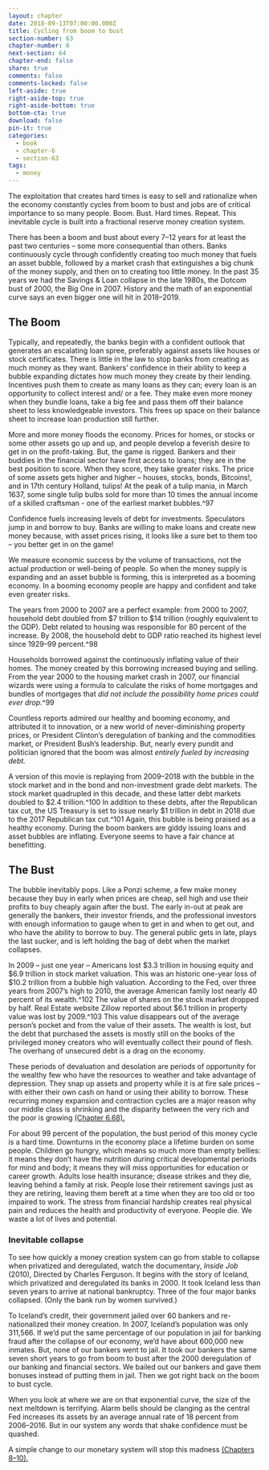```yaml
---
layout: chapter
date: 2018-09-13T07:00:00.000Z
title: Cycling from boom to bust
section-number: 63
chapter-number: 6
next-section: 64
chapter-end: false
share: true
comments: false
comments-locked: false
left-aside: true
right-aside-top: true
right-aside-bottom: true
bottom-cta: true
download: false
pin-it: true
categories:
  - book
  - chapter-6
  - section-63
tags:
  - money
---
```

The exploitation that creates hard times is easy to sell and rationalize
when the economy constantly cycles from boom to bust and jobs are
of critical importance to so many people. Boom. Bust. Hard times.
Repeat. This inevitable cycle is built into a fractional reserve money
creation system.

There has been a boom and bust about every 7–12 years for at least
the past two centuries – some more consequential than others.
Banks continuously cycle through confidently creating too much
money that fuels an asset bubble, followed by a market crash that
extinguishes a big chunk of the money supply, and then on to
creating too little money. In the past 35 years we had the Savings &
Loan collapse in the late 1980s, the Dotcom bust of 2000, the Big
One in 2007. History and the math of an exponential curve says an
even bigger one will hit in 2018–2019.

## The Boom

Typically, and repeatedly, the banks begin with a confident outlook
that generates an escalating loan spree, preferably against assets like
houses or stock certificates. There is little in the law to stop banks
from creating as much money as they want. Bankers’ confidence in
their ability to keep a bubble expanding dictates how much money
they create by their lending. Incentives push them to create as many
loans as they can; every loan is an opportunity to collect interest and/
or a fee. They make even more money when they bundle loans, take
a big fee and pass them off their balance sheet to less knowledgeable
investors. This frees up space on their balance sheet to increase loan
production still further.

More and more money floods the economy. Prices for homes, or
stocks or some other assets go up and up, and people develop a
feverish desire to get in on the profit-taking. But, the game is rigged.
Bankers and their buddies in the financial sector have first access to
loans; they are in the best position to score. When they score, they
take greater risks. The price of some assets gets higher and higher –
houses, stocks, bonds, Bitcoins!, and in 17th century Holland, tulips!
At the peak of a tulip mania, in March 1637, some single tulip bulbs
sold for more than 10 times the annual income of a skilled craftsman - one of the earliest market bubbles.^97

Confidence fuels increasing levels of debt for investments. Speculators
jump in and borrow to buy. Banks are willing to make loans and
create new money because, with asset prices rising, it looks like a sure
bet to them too – you better get in on the game!

We measure economic success by the volume of transactions, not the
actual production or well-being of people. So when the money supply
is expanding and an asset bubble is forming, this is interpreted as a
booming economy. In a booming economy people are happy and
confident and take even greater risks.

The years from 2000 to 2007 are a perfect example: from 2000 to
2007, household debt doubled from $7 trillion to $14 trillion (roughly
equivalent to the GDP). Debt related to housing was responsible for
80 percent of the increase. By 2008, the household debt to GDP ratio
reached its highest level since 1929–99 percent.^98

Households borrowed against the continuously inflating value of
their homes. The money created by this borrowing increased buying
and selling. From the year 2000 to the housing market crash in 2007,
our financial wizards were using a formula to calculate the risks of
home mortgages and bundles of mortgages that _did not include the
possibility home prices could ever drop._^99

Countless reports admired our healthy and booming economy, and
attributed it to innovation, or a new world of never-diminishing
property prices, or President Clinton’s deregulation of banking and
the commodities market, or President Bush’s leadership. But, nearly
every pundit and politician ignored that the boom was almost _entirely
fueled by increasing debt._

A version of this movie is replaying from 2009–2018 with the bubble
in the stock market and in the bond and non-investment grade debt
markets. The stock market quadrupled in this decade, and these latter
debt markets doubled to $2.4 trillion.^100 In addition to these debts,
after the Republican tax cut, the US Treasury is set to issue nearly $1
trillion in debt in 2018 due to the 2017 Republican tax cut.^101 Again,
this bubble is being praised as a healthy economy.
During the boom bankers are giddy issuing loans and asset bubbles
are inflating. Everyone seems to have a fair chance at benefitting.

## The Bust

The bubble inevitably pops. Like a Ponzi scheme, a few make money
because they buy in early when prices are cheap, sell high and use
their profits to buy cheaply again after the bust. The early in-out
at peak are generally the bankers, their investor friends, and the
professional investors with enough information to gauge when to get
in and when to get out, and who have the ability to borrow to buy.
The general public gets in late, plays the last sucker, and is left holding
the bag of debt when the market collapses.

In 2009 – just one year – Americans lost $3.3 trillion in housing
equity and $6.9 trillion in stock market valuation. This was an
historic one-year loss of $10.2 trillion from a bubble high valuation.
According to the Fed, over three years from 2007’s high to 2010, the
average American family lost nearly 40 percent of its wealth.^102 The
value of shares on the stock market dropped by half. Real Estate
website Zillow reported about $6.1 trillion in property value was lost
by 2009.^103 This value disappears out of the average person’s pocket
and from the value of their assets. The wealth is lost, but the debt
that purchased the assets is mostly still on the books of the privileged
money creators who will eventually collect their pound of flesh. The
overhang of unsecured debt is a drag on the economy.

These periods of devaluation and desolation are periods of
opportunity for the wealthy few who have the resources to weather
and take advantage of depression. They snap up assets and property
while it is at fire sale prices – with either their own cash on hand
or using their ability to borrow. These recurring money expansion
and contraction cycles are a major reason why our middle class is
shrinking and the disparity between the very rich and the poor is
growing [(Chapter 6.68).](https://usmoney.us/book/chapter-6/section-68)

For about 99 percent of the population, the bust period of this money
cycle is a hard time. Downturns in the economy place a lifetime
burden on some people. Children go hungry, which means so much
more than empty bellies: it means they don’t have the nutrition
during critical developmental periods for mind and body; it means
they will miss opportunities for education or career growth. Adults
lose health insurance; disease strikes and they die, leaving behind
a family at risk. People lose their retirement savings just as they are
retiring, leaving them bereft at a time when they are too old or too
impaired to work. The stress from financial hardship creates real
physical pain and reduces the health and productivity of everyone.
People die. We waste a lot of lives and potential.

### Inevitable collapse

To see how quickly a money creation system can go from stable to
collapse when privatized and deregulated, watch the documentary,
_Inside Job_ (2010), Directed by Charles Ferguson. It begins with the
story of Iceland, which privatized and deregulated its banks in 2000.
It took Iceland less than seven years to arrive at national bankruptcy.
Three of the four major banks collapsed. (Only the bank run by
women survived.)

To Iceland’s credit, their government jailed over 60 bankers and
re-nationalized their money creation. In 2007, Iceland’s population
was only 311,566. If we’d put the same percentage of our population
in jail for banking fraud after the collapse of our economy, we’d have
about 600,000 new inmates. But, none of our bankers went to jail.
It took our bankers the same seven short years to go from boom to
bust after the 2000 deregulation of our banking and financial sectors.
We bailed out our bankers and gave them bonuses instead of putting
them in jail. Then we got right back on the boom to bust cycle.

When you look at where we are on that exponential curve, the size of
the next meltdown is terrifying. Alarm bells should be clanging as the
central Fed increases its assets by an average annual rate of 18 percent
from 2006–2016. But in our system any words that shake confidence
must be quashed.

A simple change to our monetary system will stop this madness
[(Chapters 8–10).](https://usmoney.us/book/)
